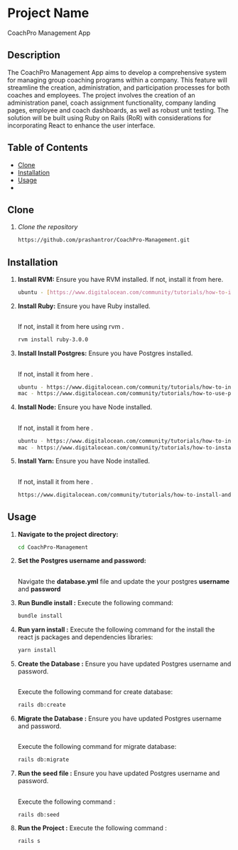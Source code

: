 # Project Name
 CoachPro Management App

## Description

The CoachPro Management App aims to develop a comprehensive system for managing group coaching programs within a company. This feature will streamline the creation, administration, and participation processes for both coaches and employees. The project involves the creation of an administration panel, coach assignment functionality, company landing pages, employee and coach dashboards, as well as robust unit testing. The solution will be built using Ruby on Rails (RoR) with considerations for incorporating React to enhance the user interface.

## Table of Contents

- [Clone](#clone)
- [Installation](#installation)
- [Usage](#usage)
- 
## Clone 
1. *Clone the repository*
   ```bash
   https://github.com/prashantror/CoachPro-Management.git

## Installation

1. **Install RVM:**
   Ensure you have RVM installed.
   If not, install it from here.
   ```bash
   ubuntu - [https://www.digitalocean.com/community/tutorials/how-to-install-postgresql-on-ubuntu-20-04-quickstart](https://www.digitalocean.com/community/tutorials/how-to-install-ruby-on-rails-with-rvm-on-ubuntu-20-04)
   
2. **Install Ruby:**
   Ensure you have Ruby installed.
   ##
   If not, install it from here using rvm .
   ```bash
   rvm install ruby-3.0.0

3. **Install Install Postgres:**
   Ensure you have Postgres installed.
   ##
   If not, install it from here .
   ```bash
   ubuntu - https://www.digitalocean.com/community/tutorials/how-to-install-postgresql-on-ubuntu-20-04-quickstart
   mac - https://www.digitalocean.com/community/tutorials/how-to-use-postgresql-with-your-ruby-on-rails-application-on-macos

4. **Install Node:**
   Ensure you have Node installed.
   ##
   If not, install it from here .
   ```bash
   ubuntu - https://www.digitalocean.com/community/tutorials/how-to-install-node-js-on-ubuntu-20-04
   mac - https://www.digitalocean.com/community/tutorials/how-to-install-node-js-and-create-a-local-development-environment-on-macos

5. **Install Yarn:**
   Ensure you have Node installed.
   ##
   If not, install it from here .
   ```bash
   https://www.digitalocean.com/community/tutorials/how-to-install-and-use-the-yarn-package-manager-for-node-js

## Usage

1. **Navigate to the project directory:**
   ```bash
   cd CoachPro-Management
   
2. **Set the Postgres username and password:**
   ##
   Navigate the **database.yml** file and update the your postgres **username** and **password**

3. **Run Bundle install :**
   Execute the following command:
   ```bash
   bundle install

4. **Run yarn install :**
   Execute the following command for the install the react js packages and dependencies libraries:
   ```bash
   yarn install

5. **Create the Database :**
   Ensure you have updated Postgres username and password.
   ##
   Execute the following command for create database:
   ```bash
   rails db:create

6. **Migrate the Database :**
   Ensure you have updated Postgres username and password.
   ##
   Execute the following command for migrate database:
   ```bash
   rails db:migrate

7. **Run the seed file :**
   Ensure you have updated Postgres username and password.
   ##
   Execute the following command :
   ```bash
   rails db:seed

8. **Run the Project :**
   Execute the following command :
   ```bash
   rails s
